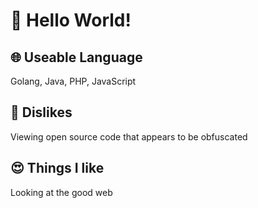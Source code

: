 # 👋 Hello World!

## 🌐 Useable Language
Golang, Java, PHP, JavaScript

## 🤬 Dislikes
Viewing open source code that appears to be obfuscated

## 😍 Things I like
Looking at the good web
